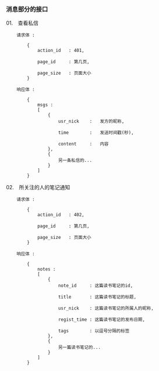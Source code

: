 ### 消息部分的接口 ###


01.　查看私信  

        请求体 :  
        
            {  
                action_id   : 401,  
            
                page_id     : 第几页,  
                
                page_size   : 页面大小  
            }  
        
        响应体 :  
        
            {  
                msgs :  
                [  
                    {  
                        usr_nick    :   发方的昵称,  
                        
                        time        :   发送时间戳(秒),  
                        
                        content     :   内容  
                    },  
                    {  
                        另一条私信的...  
                    }  
                ]  
            }  


02.　所关注的人的笔记通知  

        请求体 :  
        
            {  
                action_id   : 402,  
            
                page_id     : 第几页,  
                
                page_size   : 页面大小  
            }  
        
        响应体 :  
        
            {  
                notes :  
                [  
                    {  
                        note_id     : 这篇读书笔记的id,  
                        
                        title       : 这篇读书笔记的标题,  
                        
                        usr_nick    : 这篇读书笔记的所属人的昵称,  
                        
                        regist_time : 这篇读书笔记的发布日期,  
                        
                        tags        : 以逗号分隔的标签  
                    },  
                    {  
                        另一篇读书笔记的...  
                    }  
                ]  
            }  

